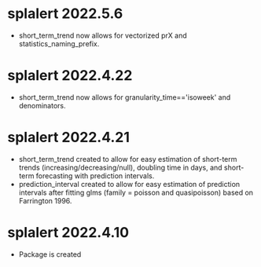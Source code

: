 # splalert 2022.5.6

- short_term_trend now allows for vectorized prX and statistics_naming_prefix.

# splalert 2022.4.22

- short_term_trend now allows for granularity_time=='isoweek' and denominators.

# splalert 2022.4.21

- short_term_trend created to allow for easy estimation of short-term trends (increasing/decreasing/null), doubling time in days, and short-term forecasting with prediction intervals.
- prediction_interval created to allow for easy estimation of prediction intervals after fitting glms (family = poisson and quasipoisson) based on Farrington 1996.

# splalert 2022.4.10

- Package is created
